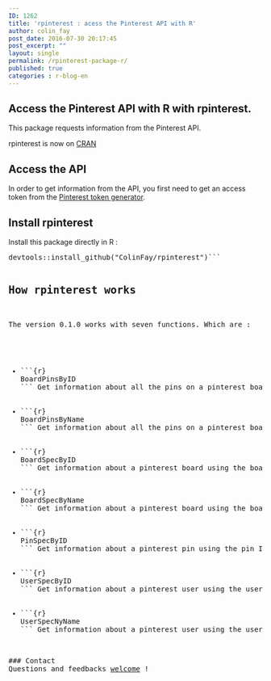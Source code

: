 ```yaml
---
ID: 1262
title: 'rpinterest : acess the Pinterest API with R'
author: colin_fay
post_date: 2016-07-30 20:17:45
post_excerpt: ""
layout: single
permalink: /rpinterest-package-r/
published: true
categories : r-blog-en
---
```

## Access the Pinterest API with R with rpinterest. <!--more-->
This package requests information from the Pinterest API.

rpinterest is now on <a href="https://cran.r-project.org/web/packages/rpinterest/index.html">CRAN</a>
## Access the API
In order to get information from the API, you first need to get an access token from the <a href="https://developers.pinterest.com/tools/access_token/">Pinterest token generator</a>.
## Install rpinterest
Install this package directly in R :
<div class="highlight highlight-source-r">
<pre><span class="pl-e">devtools<span class="pl-k">::install_github(<span class="pl-s"><span class="pl-pds">"ColinFay/rpinterest<span class="pl-pds">")```

## How rpinterest works
The version 0.1.0 works with seven functions. Which are :
<ul>
 	<li>```{r} 
BoardPinsByID
``` Get information about all the pins on a pinterest board using the board ID.</li>
 	<li>```{r} 
BoardPinsByName
``` Get information about all the pins on a pinterest board using the board name.</li>
 	<li>```{r} 
BoardSpecByID
``` Get information about a pinterest board using the board ID.</li>
 	<li>```{r} 
BoardSpecByName
``` Get information about a pinterest board using the board name.</li>
 	<li>```{r} 
PinSpecByID
``` Get information about a pinterest pin using the pin ID.</li>
 	<li>```{r} 
UserSpecByID
``` Get information about a pinterest user using the user ID.</li>
 	<li>```{r} 
UserSpecNyName
``` Get information about a pinterest user using the user name.</li>
</ul>
### Contact
Questions and feedbacks <a href="mailto:contact@colinfay.me">welcome</a> !
